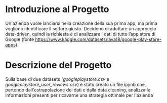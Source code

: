 # Introduzione al Progetto

Un'azienda vuole lanciarsi nella creazione della sua prima app, ma prima vogliono identificare il settore giusto. 
Decidono di adottare un approccio data-driven, quindi la richiesta è di analizzare i dati di tutto l’app store di Google (fonte https://www.kaggle.com/datasets/lava18/google-play-store-apps). 


# Descrizione del Progetto

Sulla base di due datasets (*googleplaystore.csv* e *googleplaystore_user_reviews.csv*) è stato creato un file ipynb che, partendo dall'estrapolazione dei dati e dalla data cleaning, analizza le informazioni presenti per ricavarne una strategia ottimale per l'azienda


